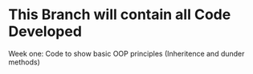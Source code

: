# This Branch will contain all Code Developed

Week one: Code to show basic OOP principles (Inheritence and dunder methods)

